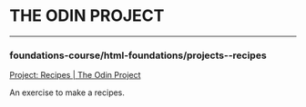 # THE ODIN PROJECT

---
### foundations-course/html-foundations/projects--recipes

[Project: Recipes | The Odin Project](https://www.theodinproject.com/lessons/foundations-recipes)

An exercise to make a recipes.
